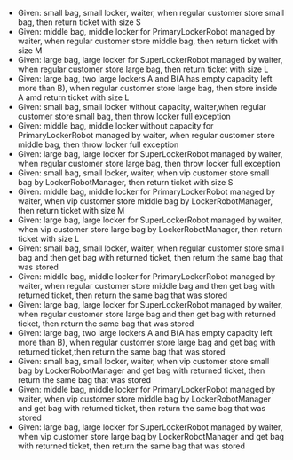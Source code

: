 - Given: small bag, small locker, waiter, when regular customer store small bag, then return ticket with size S
- Given: middle bag, middle locker for PrimaryLockerRobot managed by waiter, when regular customer store middle bag, then return ticket with size M
- Given: large bag, large locker for SuperLockerRobot managed by waiter, when regular customer store large bag, then return ticket with size L
- Given: large bag, two large lockers A and B(A has empty capacity left more than B), when regular customer store large bag, then store inside A amd return ticket with size L
- Given: small bag, small locker without capacity, waiter,when regular customer store small bag, then throw locker full exception
- Given: middle bag, middle locker without capacity for PrimaryLockerRobot managed by waiter, when regular customer store middle bag, then throw locker full exception
- Given: large bag, large locker for SuperLockerRobot managed by waiter, when regular customer store large bag, then throw locker full exception
- Given: small bag, small locker, waiter, when vip customer store small bag by LockerRobotManager, then return ticket with size S
- Given: middle bag, middle locker for PrimaryLockerRobot managed by waiter, when vip customer store middle bag by LockerRobotManager, then return ticket with size M
- Given: large bag, large locker for SuperLockerRobot managed by waiter, when vip customer store large bag by LockerRobotManager, then return ticket with size L
- Given: small bag, small locker, waiter, when regular customer store small bag and then get bag with returned ticket, then return the same bag that was stored 
- Given: middle bag, middle locker for PrimaryLockerRobot managed by waiter, when regular customer store middle bag and then get bag with returned ticket, then return the same bag that was stored 
- Given: large bag, large locker for SuperLockerRobot managed by waiter, when regular customer store large bag and then get bag with returned ticket, then return the same bag that was stored
- Given: large bag, two large lockers A and B(A has empty capacity left more than B), when regular customer store large bag and get bag with returned ticket,then return the same bag that was stored 
- Given: small bag, small locker, waiter, when vip customer store small bag by LockerRobotManager and get bag with returned ticket, then return the same bag that was stored 
- Given: middle bag, middle locker for PrimaryLockerRobot managed by waiter, when vip customer store middle bag by LockerRobotManager and get bag with returned ticket, then return the same bag that was stored 
- Given: large bag, large locker for SuperLockerRobot managed by waiter, when vip customer store large bag by LockerRobotManager and get bag with returned ticket, then return the same bag that was stored 
